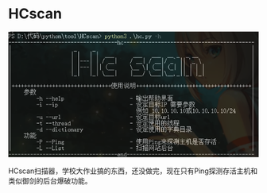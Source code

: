 # HCscan

![Snipaste_2021-06-19_10-59-57](\picture\Snipaste_2021-06-19_10-59-57.png)

HCscan扫描器，学校大作业搞的东西，还没做完，现在只有Ping探测存活主机和类似御剑的后台爆破功能。
